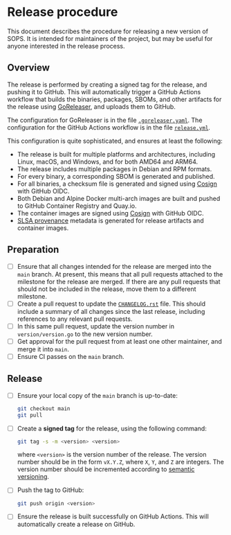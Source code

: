 # Release procedure

This document describes the procedure for releasing a new version of SOPS. It
is intended for maintainers of the project, but may be useful for anyone
interested in the release process.

## Overview

The release is performed by creating a signed tag for the release, and pushing
it to GitHub. This will automatically trigger a GitHub Actions workflow that
builds the binaries, packages, SBOMs, and other artifacts for the release
using [GoReleaser](https://goreleaser.com), and uploads them to GitHub.

The configuration for GoReleaser is in the file
[`.goreleaser.yaml`](../.goreleaser.yaml). The configuration for the GitHub
Actions workflow is in the file
[`release.yml`](../.github/workflows/release.yml).

This configuration is quite sophisticated, and ensures at least the following:

- The release is built for multiple platforms and architectures, including
  Linux, macOS, and Windows, and for both AMD64 and ARM64.
- The release includes multiple packages in Debian and RPM formats.
- For every binary, a corresponding SBOM is generated and published.
- For all binaries, a checksum file is generated and signed using
  [Cosign](https://docs.sigstore.dev/cosign/overview/) with GitHub OIDC.
- Both Debian and Alpine Docker multi-arch images are built and pushed to GitHub
  Container Registry and Quay.io.
- The container images are signed using
  [Cosign](https://docs.sigstore.dev/cosign/overview/) with GitHub OIDC.
- [SLSA provenance](https://slsa.dev/provenance/v0.2) metadata is generated for
  release artifacts and container images.

## Preparation

- [ ] Ensure that all changes intended for the release are merged into the
  `main` branch. At present, this means that all pull requests attached to the
  milestone for the release are merged. If there are any pull requests that
  should not be included in the release, move them to a different milestone.
- [ ] Create a pull request to update the [`CHANGELOG.rst`](../CHANGELOG.rst)
  file. This should include a summary of all changes since the last release,
  including references to any relevant pull requests.
- [ ] In this same pull request, update the version number in `version/version.go`
  to the new version number.
- [ ] Get approval for the pull request from at least one other maintainer, and
  merge it into `main`.
- [ ] Ensure CI passes on the `main` branch.

## Release

- [ ] Ensure your local copy of the `main` branch is up-to-date:

  ```sh
  git checkout main
  git pull
  ```

- [ ] Create a **signed tag** for the release, using the following command:

  ```sh
  git tag -s -m <version> <version>
  ```

  where `<version>` is the version number of the release. The version number
  should be in the form `vX.Y.Z`, where `X`, `Y`, and `Z` are integers. The
  version number should be incremented according to
  [semantic versioning](https://semver.org/).
- [ ] Push the tag to GitHub:

  ```sh
  git push origin <version>
  ```

- [ ] Ensure the release is built successfully on GitHub Actions. This will
  automatically create a release on GitHub.
